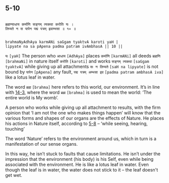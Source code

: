 ## 5-10


```shloka-sa

ब्रह्मण्याधाय कर्माणि सङ्गम् त्यक्त्वा करोति यः ।
लिप्यते न स पापेन पद्म पत्रम् इवाम्भसा ॥ १० ॥

```
```shloka-sa-hk

brahmaNyAdhAya karmANi saGgam tyaktvA karoti yaH |
lipyate na sa pApena padma patram ivAmbhasA || 10 ||

```
`यः` `[yaH]` The person who `आधाय` `[AdhAya]` places `कर्माणि` `[karmANi]` all deeds `ब्रह्मणि` `[brahmaNi]` in nature itself `करोति` `[karoti]` and works `सङ्गम् त्यक्त्वा` `[saGgam tyaktvA]` while giving up all attachments `सः न लिप्यते` `[saH na lipyate]` is not bound by `पापेन` `[pApena]` any fault, `पद्म पत्रम् अम्भसा इव` `[padma patram ambhasA iva]` like a lotus leaf in water.

The word 
`ब्रह्म` `[brahma]`
 here refers to this world, our environment. It’s in line with [14-3](14-3.md), where the word 
`ब्रह्म` `[brahma]`
 is used to mean the world: ‘The entire world is My womb’.

A person who works while giving up all attachment to results, with the firm opinion that ‘I am not the one who makes things happen’ will know that the various forms and shapes of our organs are the effects of Nature. He places his actions in Nature itself, according to [5-8](5-8_to_5-9.md) – ‘while seeing, hearing, touching’

The word ‘Nature’ refers to the environment around us, which in turn is a manifestation of our sense organs. 

In this way, he isn’t stuck to faults that cause limitations. He isn’t under the impression that the environment (his body) is his Self, even while being associated with the environment. He is like a lotus leaf in water. Even though the leaf is in water, the water does not stick to it – the leaf doesn't get wet.


